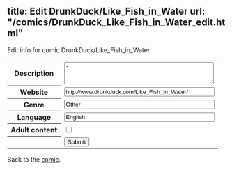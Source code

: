 title: Edit DrunkDuck/Like_Fish_in_Water
url: "/comics/DrunkDuck_Like_Fish_in_Water_edit.html"
---
Edit info for comic DrunkDuck/Like_Fish_in_Water

<form name="comic" action="http://gaepostmail.appspot.com/comic/" method="post">
<table class="comicinfo">
<tr>
<th>Description</th><td><textarea name="description" cols="40" rows="3">-</textarea></td>
</tr>
<tr>
<th>Website</th><td><input type="text" name="url" value="http://www.drunkduck.com/Like_Fish_in_Water/" size="40"/></td>
</tr>
<tr>
<th>Genre</th><td><input type="text" name="genre" value="Other" size="40"/></td>
</tr>
<tr>
<th>Language</th><td><input type="text" name="language" value="English" size="40"/></td>
</tr>
<tr>
<th>Adult content</th><td><input type="checkbox" name="adult" value="adult" /></td>
</tr>
<tr>
<th></th><td>
<input type="hidden" name="comic" value="DrunkDuck_Like_Fish_in_Water" />
<input type="submit" name="submit" value="Submit" />
</td>
</tr>
</table>
</form>

Back to the [comic](DrunkDuck_Like_Fish_in_Water.html).
